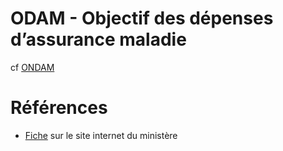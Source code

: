 # ODAM - Objectif des dépenses d’assurance maladie
<!-- SPDX-License-Identifier: MPL-2.0 -->

cf [ONDAM](ONDAM.md)

# Références

- [Fiche](https://solidarites-sante.gouv.fr/professionnels/gerer-un-etablissement-de-sante-medico-social/financement/financement-des-etablissements-de-sante-10795/financement-des-etablissements-de-sante-glossaire/article/odam-cf-ondam) sur le site internet du ministère
